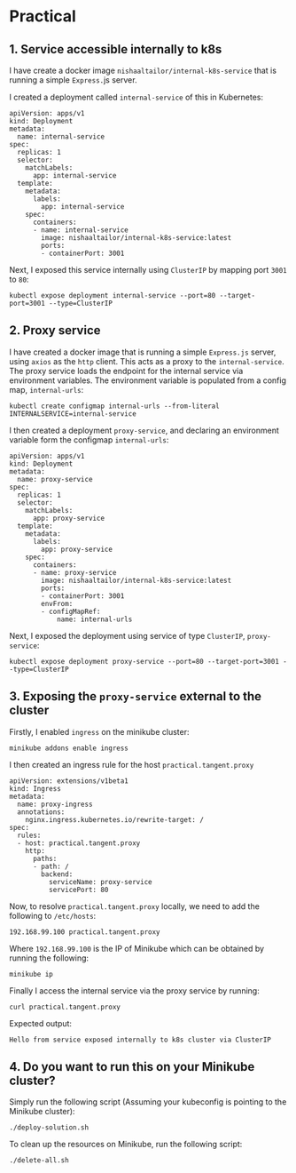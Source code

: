 # Practical 

## 1. Service accessible internally to k8s 
I have create a docker image `nishaaltailor/internal-k8s-service` that is running a simple `Express.`js server.

I created a deployment called `internal-service` of this in Kubernetes: 

```
apiVersion: apps/v1
kind: Deployment
metadata:
  name: internal-service
spec:
  replicas: 1
  selector:
    matchLabels:
      app: internal-service
  template:
    metadata:
      labels:
        app: internal-service
    spec:
      containers:
      - name: internal-service
        image: nishaaltailor/internal-k8s-service:latest
        ports:
        - containerPort: 3001
```

Next, I exposed this service internally using `ClusterIP` by mapping port `3001` to `80`:

```
kubectl expose deployment internal-service --port=80 --target-port=3001 --type=ClusterIP
```

## 2. Proxy service
I have created a docker image that is running a simple `Express.js` server, using `axios` as the `http` client. This acts as a proxy to the `internal-service`. The proxy service loads the endpoint for the internal service via environment variables. The environment variable is populated from a config map, `internal-urls`:

```
kubectl create configmap internal-urls --from-literal INTERNALSERVICE=internal-service
```

I then created a deployment `proxy-service`, and declaring an environment variable form the configmap `internal-urls`:

```
apiVersion: apps/v1
kind: Deployment
metadata:
  name: proxy-service
spec:
  replicas: 1
  selector:
    matchLabels:
      app: proxy-service
  template:
    metadata:
      labels:
        app: proxy-service
    spec:
      containers:
      - name: proxy-service
        image: nishaaltailor/internal-k8s-service:latest
        ports:
        - containerPort: 3001
        envFrom:
        - configMapRef:
            name: internal-urls
```

Next, I exposed the deployment using service of type `ClusterIP`, `proxy-service`:

```
kubectl expose deployment proxy-service --port=80 --target-port=3001 --type=ClusterIP
```

## 3. Exposing the `proxy-service` external to the cluster

Firstly, I enabled `ingress` on the minikube cluster:
```
minikube addons enable ingress
```

I then created an ingress rule for the host `practical.tangent.proxy`

```
apiVersion: extensions/v1beta1
kind: Ingress
metadata:
  name: proxy-ingress
  annotations:
    nginx.ingress.kubernetes.io/rewrite-target: /
spec:
  rules:
  - host: practical.tangent.proxy
    http:
      paths:
      - path: /
        backend:
          serviceName: proxy-service
          servicePort: 80
```

Now, to resolve `practical.tangent.proxy` locally, we need to add the following to `/etc/hosts`:
```
192.168.99.100 practical.tangent.proxy
```

Where `192.168.99.100` is the IP of Minikube which can be obtained by running the following:
```
minikube ip
```

Finally I access the internal service via the proxy service by running:
```
curl practical.tangent.proxy
```

Expected output:
```
Hello from service exposed internally to k8s cluster via ClusterIP
```

## 4. Do you want to run this on your Minikube cluster? 

Simply run the following script (Assuming your kubeconfig is pointing to the Minikube cluster):
```
./deploy-solution.sh
```
To clean up the resources on Minikube, run the following script:
```
./delete-all.sh
```





